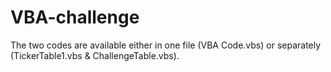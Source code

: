 # VBA-challenge

The two codes are available either in one file (VBA Code.vbs) or separately (TickerTable1.vbs & ChallengeTable.vbs).
